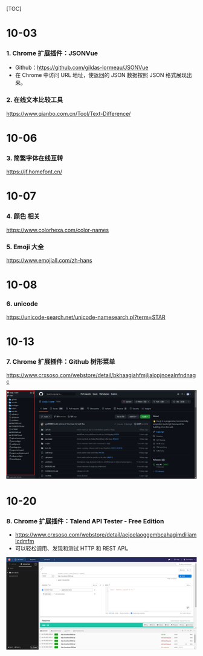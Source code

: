 [TOC]

# 10-03

### 1. Chrome 扩展插件：JSONVue

- Github：https://github.com/gildas-lormeau/JSONVue
- 在 Chrome 中访问 URL 地址，使返回的 JSON 数据按照 JSON 格式展现出来。

### 2. 在线文本比较工具

https://www.qianbo.com.cn/Tool/Text-Difference/



# 10-06

### 3. 简繁字体在线互转

https://jf.homefont.cn/



# 10-07

### 4. 颜色 相关

https://www.colorhexa.com/color-names

### 5. Emoji 大全

https://www.emojiall.com/zh-hans



# 10-08

### 6. unicode

https://unicode-search.net/unicode-namesearch.pl?term=STAR



# 10-13

### 7. Chrome 扩展插件：Github 树形菜单

https://www.crxsoso.com/webstore/detail/bkhaagjahfmjljalopjnoealnfndnagc

![Snipaste_2022-10-13_22-23-25](images/Snipaste_2022-10-13_22-23-25.png)



# 10-20

### 8. Chrome 扩展插件：Talend API Tester - Free Edition

* https://www.crxsoso.com/webstore/detail/aejoelaoggembcahagimdiliamlcdmfm
* 可以轻松调用、发现和测试 HTTP 和 REST API。

![image-20221020222457642](images/image-20221020222457642.png)